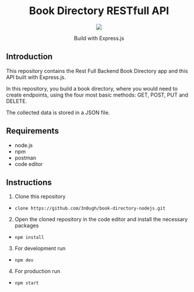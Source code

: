 <h1 align="center">Book Directory RESTfull API</h1>

<p align="center">

  <img src="https://user-images.githubusercontent.com/69458980/128169264-5dd902c7-cc9a-4a17-a36d-6492800ca301.jpg">
  
  <p align="center">Build with Express.js</p>

</p>

## Introduction

<p>
  This repository contains the <a>Rest Full Backend Book Directory app </a>and this API built with <a>Express.js</a>. 

  In this repository, you build a book directory, where you would need to create endpoints, using the 
  four most basic methods: <a>GET, POST, PUT and DELETE</a>.

  The collected data is stored in a <a>JSON file</a>.
</p>

## Requirements

- node.js
- npm
- postman
- code editor

## Instructions

1. Clone this repository 
 - ```clone https://github.com/3n0ugh/book-directory-nodejs.git```
2. Open the cloned repository in the code editor and install the necessary packages
 - `npm install`
3. For development run
 - `npm dev`
4. For production run
 - `npm start`



